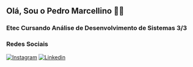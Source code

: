 ## Olá, Sou o Pedro Marcellino 👨‍💻

### Etec Cursando Análise de Desenvolvimento de Sistemas 3/3


### Redes Sociais

[![Instagram](https://img.shields.io/badge/Instagram-E4405F?style=for-the-badge&logo=instagram&logoColor=white)](https://www.instagram.com/pedromarcellinoo/)
[![Linkedin](https://img.shields.io/badge/LinkedIn-0077B5?style=for-the-badge&logo=linkedin&logoColor=white)](https://www.linkedin.com/in/pedro-marcellino-5241932aa/)
